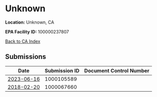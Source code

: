 # Unknown

**Location:** Unknown, CA

**EPA Facility ID:** 100000237807

[Back to CA Index](../../index.md)

## Submissions

| Date | Submission ID | Document Control Number |
|------|--------------|-------------------------|
| [2023-06-16](submissions/1000105589.md) | 1000105589 |  |
| [2018-02-20](submissions/1000067660.md) | 1000067660 |  |
